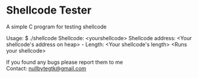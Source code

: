 # Shellcode Tester
A simple C program for testing shellcode

Usage:
  $ ./shellcode
  Shellcode: \<yourshellcode\>
  Shellcode address: \<Your shellcode's address on heap\> - Length: \<Your shellcode's length\>
  \<Runs your shellcode\>

If you found any bugs please report them to me<br>
Contact: nullbytegtk@gmail.com
